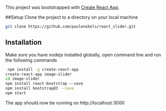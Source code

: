 This project was bootstrapped with [Create React App](https://github.com/facebookincubator/create-react-app).

##Setup
Clone the project to a directory on your local machine
```sh
git clone https://github.com/paulenokels/react_slider.git
```

## Installation
Make sure you have nodejs installed globally, open command line and run the following commands
```sh
 npm install -g create-react-app
create-react-app image-slider
cd image-slider
npm install react-bootstrap –-save
npm install bootstrap@3 --save
npm start
```
The app should now be running on http://localhost:3000
